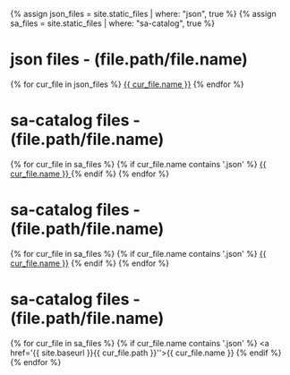 {% assign json_files = site.static_files | where: "json", true %}
{% assign sa_files = site.static_files | where: "sa-catalog", true %}


# json files - (file.path/file.name)
{% for cur_file in json_files %}
  <a href="{{ site.baseurl }}{{ cur_file.path }}">{{ cur_file.name }}</a>
{% endfor %}

# sa-catalog files - (file.path/file.name)
{% for cur_file in sa_files %}
  {% if cur_file.name contains '.json' %}
      <a href="{{ site.baseurl }}{{ cur_file.path }}"> {{ cur_file.name }} </a>
  {% endif %}
{% endfor %}

# sa-catalog files - (file.path/file.name)
<p>
{% for cur_file in sa_files %}
  {% if cur_file.name contains '.json' %}
      <a href="{{ site.baseurl }}{{ cur_file.path }}">{{ cur_file.name }}</a>
  {% endif %}
{% endfor %}
</p>

# sa-catalog files - (file.path/file.name)
{% for cur_file in sa_files %}
  {% if cur_file.name contains '.json' %}
      <a href='{{ site.baseurl }}{{ cur_file.path }}''>{{ cur_file.name }}</a>
  {% endif %}
{% endfor %}
